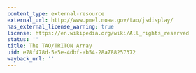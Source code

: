 ```yaml
---
content_type: external-resource
external_url: http://www.pmel.noaa.gov/tao/jsdisplay/
has_external_license_warning: true
license: https://en.wikipedia.org/wiki/All_rights_reserved
status: ''
title: The TAO/TRITON Array
uid: e78f478d-5e5e-4dbf-ab54-28a788257372
wayback_url: ''
---
```

